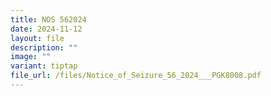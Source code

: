 ```yaml
---
title: NOS 562024
date: 2024-11-12
layout: file
description: ""
image: ""
variant: tiptap
file_url: /files/Notice_of_Seizure_56_2024___PGK8008.pdf
---
```

